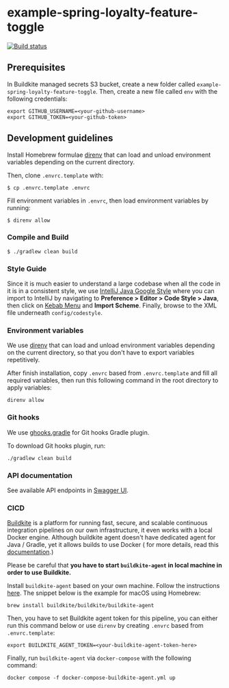 # example-spring-loyalty-feature-toggle

[![Build status](https://badge.buildkite.com/d408e163c4716826de1c12bd1cb8babd028721dd1973fa5130.svg)](https://buildkite.com/raksit31667/example-spring-loyalty-feature-toggle)

## Prerequisites

In Buildkite managed secrets S3 bucket, create a new folder
called `example-spring-loyalty-feature-toggle`. Then, create a new file called `env` with the
following credentials:

   ```
   export GITHUB_USERNAME=<your-github-username>
   export GITHUB_TOKEN=<your-github-token>
   ```

## Development guidelines

Install Homebrew formulae [direnv](https://direnv.net/) that can load and unload environment
variables depending on the current directory.

Then, clone `.envrc.template` with:

```shell
$ cp .envrc.template .envrc
```

Fill environment variables in `.envrc`, then load environment variables by running:

```shell
$ direnv allow
```

### Compile and Build

```
$ ./gradlew clean build
```

### Style Guide

Since it is much easier to understand a large codebase when all the code in it is in a consistent
style, we use [IntelliJ Java Google Style](https://google.github.io/styleguide/) where you can
import to IntelliJ by navigating to **Preference > Editor > Code Style > Java**, then click
on [Kebab Menu](https://thenounproject.com/term/kebab-menu/198755/) and **Import Scheme**. Finally,
browse to the XML file underneath `config/codestyle`.

### Environment variables

We use [direnv](https://direnv.net/) that can load and unload environment variables depending on the
current directory, so that you don't have to export variables repetitively.

After finish installation, copy `.envrc` based from `.envrc.template` and fill all required
variables, then run this following command in the root directory to apply variables:

```
direnv allow
```

### Git hooks

We use [ghooks.gradle](https://github.com/gtramontina/ghooks.gradle) for Git hooks Gradle plugin.

To download Git hooks plugin, run:

```shell
./gradlew clean build
```

### API documentation

See available API endpoints in [Swagger UI](http://localhost:8080/swagger-ui/index.html#/).

### CICD

[Buildkite](https://buildkite.com/) is a platform for running fast, secure, and scalable continuous
integration pipelines on our own infrastructure, it even works with a local Docker engine. Although
buildkite agent doesn't have dedicated agent for Java / Gradle, yet it allows builds to use Docker (
for more details, read
this [documentation](https://buildkite.com/docs/agent/v3/docker#allowing-builds-to-use-docker).)

Please be careful that **you have to start `buildkite-agent` in local machine in order to use
Buildkite.**

Install `buildkite-agent` based on your own machine. Follow the
instructions [here](https://buildkite.com/docs/agent/v3/installation). The snippet below is the
example for macOS using Homebrew:

```
brew install buildkite/buildkite/buildkite-agent
```

Then, you have to set Buildkite agent token for this pipeline, you can either run this command below
or use `direnv` by creating `.envrc` based from `.envrc.template`:

```
export BUILDKITE_AGENT_TOKEN=<your-buildkite-agent-token-here>
```

Finally, run `buildkite-agent` via `docker-compose` with the following command:

```
docker compose -f docker-compose-buildkite-agent.yml up
```
